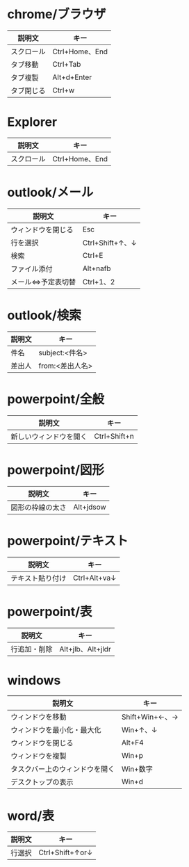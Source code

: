 # chrome/ブラウザ
| 説明文 | キー |
| ---- | ---- |
| スクロール | Ctrl+Home、End |
| タブ移動 | Ctrl+Tab |
| タブ複製 | Alt+d+Enter |
| タブ閉じる | Ctrl+w |

# Explorer
| 説明文 | キー |
| ---- | ---- |
| スクロール | Ctrl+Home、End |

# outlook/メール
| 説明文 | キー |
| ---- | ---- |
| ウィンドウを閉じる | Esc |
| 行を選択 | Ctrl+Shift+↑、↓ |
| 検索 | Ctrl+E |
| ファイル添付 | Alt+nafb |
| メール⇔予定表切替 | Ctrl+1、2 |

# outlook/検索
| 説明文 | キー |
| ---- | ---- |
| 件名 | subject:<件名> |
| 差出人 | from:<差出人名> |

# powerpoint/全般
| 説明文 | キー |
| ---- | ---- |
| 新しいウィンドウを開く | Ctrl+Shift+n |

# powerpoint/図形
| 説明文 | キー |
| ---- | ---- |
| 図形の枠線の太さ | Alt+jdsow |

# powerpoint/テキスト
| 説明文 | キー |
| ---- | ---- |
| テキスト貼り付け | Ctrl+Alt+va↓ |

# powerpoint/表
| 説明文 | キー |
| ---- | ---- |
| 行追加・削除 | Alt+jlb、Alt+jldr |

# windows
| 説明文 | キー |
| ---- | ---- |
| ウィンドウを移動 | Shift+Win+←、→ |
| ウィンドウを最小化・最大化 | Win+↑、↓ |
| ウィンドウを閉じる | Alt+F4 |
| ウィンドウを複製 | Win+p |
| タスクバー上のウィンドウを開く | Win+数字 |
| デスクトップの表示 | Win+d |

# word/表
| 説明文 | キー |
| ---- | ---- |
| 行選択 | Ctrl+Shift+↑or↓ |
